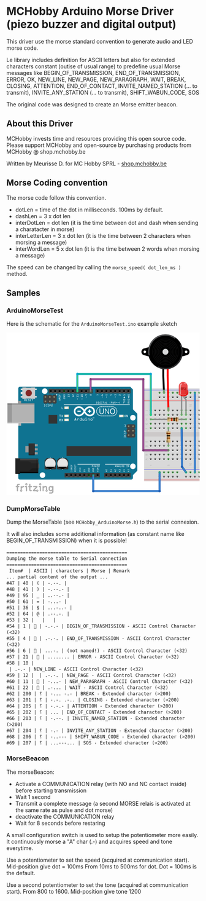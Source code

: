 # MCHobby Arduino Morse Driver (piezo buzzer and digital output) #

This driver use the morse standard convention to generate audio and LED morse code.

Le library includes definition for ASCII letters but also for extended characters constant (outise of usual range) to predefine usual Morse messages like BEGIN_OF_TRANSMISSION, END_OF_TRANSMISSION, ERROR, OK, NEW_LINE, NEW_PAGE, NEW_PARAGRAPH, WAIT, BREAK, CLOSING, ATTENTION, END_OF_CONTACT, INVITE_NAMED_STATION (... to transmit), INVITE_ANY_STATION (... to transmit), SHIFT_WABUN_CODE, SOS 

The original code was designed to create an Morse emitter beacon.

## About this Driver ##

MCHobby invests time and resources providing this open source code.  Please support MCHobby and open-source by purchasing products from MCHobby @ shop.mchobby.be

Written by Meurisse D. for MC Hobby SPRL - [shop.mchobby.be](https://shop.mchobby.be)

## Morse Coding convention ##

The morse code follow this convention.
*  dotLen = time of the dot in milliseconds. 100ms by default.
*  dashLen = 3 x dot len
*  interDotLen    = dot len (it is the time between dot and dash when sending a charatacter in morse)
*  interLetterLen = 3 x dot len (it is the time between 2 characters when morsing a message)
*  interWordLen   = 5 x dot len (it is the time between 2 words when morsing a message)

The speed can be changed by calling the `morse_speed( dot_len_ms )` method.

## Samples ##

### ArduinoMorseTest ###
Here is the schematic for the `ArduinoMorseTest.ino` example sketch

![Schematic for the test sketch](ArduinoMorseTest.png)

### DumpMorseTable ###
Dump the MorseTable (see `MCHobby_ArduinoMorse.h`) to the serial connexion.

It will also includes some additional information (as constant name like BEGIN_OF_TRANSMISSION) when it is possible!

```
============================================
Dumping the morse table to Serial connection
============================================
 Item#  | ASCII | characters | Morse | Remark
... partial content of the output ...
#47 | 40 | ( | -.--. | 
#48 | 41 | ) | -.--.- | 
#49 | 95 | _ | ..--.- | 
#50 | 61 | = | -...- | 
#51 | 36 | $ | ...-..- | 
#52 | 64 | @ | .--.-. | 
#53 | 32 |   |   | 
#54 | 1 |  | -.-.- | BEGIN_OF_TRANSMISSION - ASCII Control Character (<32)
#55 | 4 |  | .-.-. | END_OF_TRANSMISSION - ASCII Control Character (<32)
#56 | 6 |  | ...-. | (not named!) - ASCII Control Character (<32)
#57 | 21 |  | ........ | ERROR - ASCII Control Character (<32)
#58 | 10 | 
 | .-.- | NEW_LINE - ASCII Control Character (<32)
#59 | 12 |  | .-.-. | NEW_PAGE - ASCII Control Character (<32)
#60 | 11 |  | -...- | NEW_PARAGRAPH - ASCII Control Character (<32)
#61 | 22 |  | .-... | WAIT - ASCII Control Character (<32)
#62 | 200 | ⸮ | -... -.- | BREAK - Extended character (>200)
#63 | 201 | ⸮ | -.-. .-.. | CLOSING - Extended character (>200)
#64 | 205 | ⸮ | -.-.- | ATTENTION - Extended character (>200)
#65 | 202 | ⸮ | ... | END_OF_CONTACT - Extended character (>200)
#66 | 203 | ⸮ | -.--. | INVITE_NAMED_STATION - Extended character (>200)
#67 | 204 | ⸮ | -.- | INVITE_ANY_STATION - Extended character (>200)
#68 | 206 | ⸮ | -..--- | SHIFT_WABUN_CODE - Extended character (>200)
#69 | 207 | ⸮ | ...---... | SOS - Extended character (>200)
```

### MorseBeacon ###
The morseBeacon:
- Activate a COMMUNICATION relay (with NO and NC contact inside) before starting transmission
- Wait 1 second
- Transmit a complete message (a second MORSE relais is activated at the same rate as pulse and dot morse)
- deactivate the COMMUNICATION relay
- Wait for 8 seconds before restaring

A small configuration switch is used to setup the potentiometer more easily. 
It continuously morse a "A" char (.-) and acquires speed and tone everytime.

Use a potentiometer to set the speed (acquired at communication start). Mid-position give dot = 100ms
From 10ms to 500ms for dot. Dot = 100ms is the default. 

Use a second potentiometer to set the tone (acquired at communication start). 
From 800 to 1600. Mid-position give tone 1200

